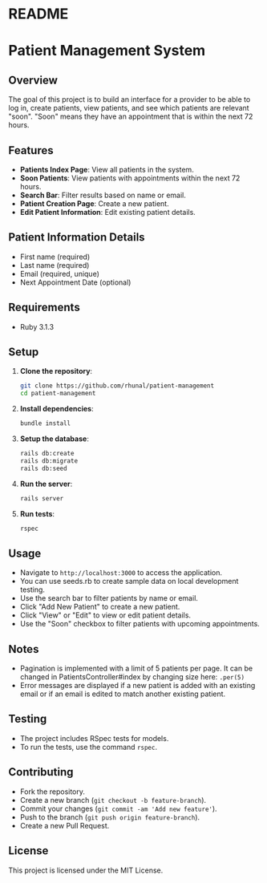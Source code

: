 # README
# Patient Management System

## Overview

The goal of this project is to build an interface for a provider to be able to log in, create patients, view patients, and see which patients are relevant "soon". "Soon" means they have an appointment that is within the next 72 hours.

## Features

- **Patients Index Page**: View all patients in the system.
- **Soon Patients**: View patients with appointments within the next 72 hours.
- **Search Bar**: Filter results based on name or email.
- **Patient Creation Page**: Create a new patient.
- **Edit Patient Information**: Edit existing patient details.

## Patient Information Details

- First name (required)
- Last name (required)
- Email (required, unique)
- Next Appointment Date (optional)

## Requirements

- Ruby 3.1.3

## Setup

1. **Clone the repository**:
    ```sh
    git clone https://github.com/rhunal/patient-management
    cd patient-management
    ```

2. **Install dependencies**:
    ```sh
    bundle install
    ```

3. **Setup the database**:
    ```sh
    rails db:create
    rails db:migrate
    rails db:seed
    ```

4. **Run the server**:
    ```sh
    rails server
    ```

5. **Run tests**:
    ```sh
    rspec
    ```

## Usage

- Navigate to `http://localhost:3000` to access the application.
- You can use seeds.rb to create sample data on local development testing.
- Use the search bar to filter patients by name or email.
- Click "Add New Patient" to create a new patient.
- Click "View" or "Edit" to view or edit patient details.
- Use the "Soon" checkbox to filter patients with upcoming appointments.

## Notes

- Pagination is implemented with a limit of 5 patients per page. It can be changed in PatientsController#index by changing size here: `.per(5)`
- Error messages are displayed if a new patient is added with an existing email or if an email is edited to match another existing patient.

## Testing

- The project includes RSpec tests for models.
- To run the tests, use the command `rspec`.

## Contributing

- Fork the repository.
- Create a new branch (`git checkout -b feature-branch`).
- Commit your changes (`git commit -am 'Add new feature'`).
- Push to the branch (`git push origin feature-branch`).
- Create a new Pull Request.

## License

This project is licensed under the MIT License.
